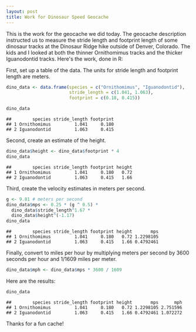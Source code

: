 ```yaml
---
layout: post
title: Work for Dinosaur Speed Geocache
---
```


This is the work for the geocache we did today. The geocache description instructed us to measure the stride length and footprint length of some dinosaur tracks at the Dinosaur Ridge hike outside of Denver, Colorado. The kids and I looked at both the thinner Ornithomimus tracks and the thicker Iguanodontid tracks. Here's the work, done in R:

First, set up a table of the data. The units for stride length and footprint length are meters.

```r
dino_data <- data.frame(species = c("Ornithomimus", "Iguanodontid"),
                        stride_length = c(1.041, 1.063),
                        footprint = c(0.18, 0.415))

dino_data
```

```
##        species stride_length footprint
## 1 Ornithomimus         1.041     0.180
## 2 Iguanodontid         1.063     0.415
```

Second, create an estimate of the height.


```r
dino_data$height <- dino_data$footprint * 4
dino_data
```

```
##        species stride_length footprint height
## 1 Ornithomimus         1.041     0.180   0.72
## 2 Iguanodontid         1.063     0.415   1.66
```

Third, create the velocity estimates in meters per second.


```r
g <- 9.81 # meters per second
dino_data$mps <- 0.25 * (g ^ 0.5) * 
  dino_data$stride_length^1.67 * 
  dino_data$height^(-1.17)
dino_data
```

```
##        species stride_length footprint height       mps
## 1 Ornithomimus         1.041     0.180   0.72 1.2298105
## 2 Iguanodontid         1.063     0.415   1.66 0.4792461
```

Finally, convert to miles per hour by multiplying meters per second by 3600 seconds per hour and 1/1609 miles per meter.


```r
dino_data$mph <- dino_data$mps * 3600 / 1609
```

Here are the results:

```r
dino_data
```

```
##        species stride_length footprint height       mps      mph
## 1 Ornithomimus         1.041     0.180   0.72 1.2298105 2.751596
## 2 Iguanodontid         1.063     0.415   1.66 0.4792461 1.072272
```

Thanks for a fun cache!
